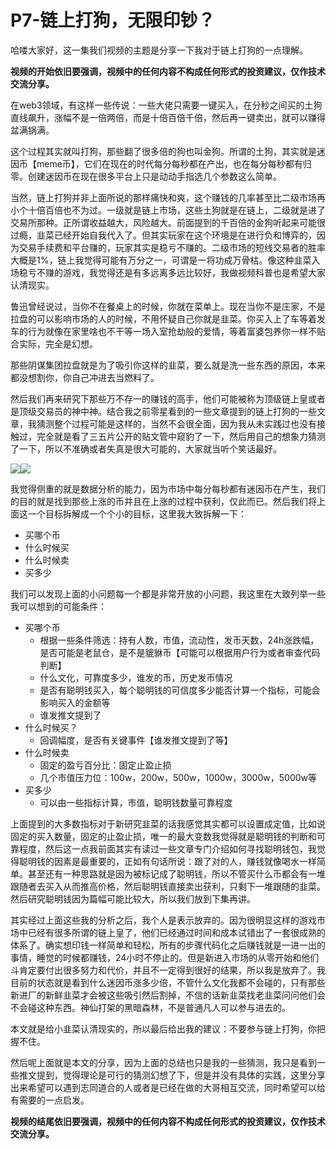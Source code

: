 # P7-链上打狗，无限印钞？
哈喽大家好，这一集我们视频的主题是分享一下我对于链上打狗的一点理解。

**视频的开始依旧要强调，视频中的任何内容不构成任何形式的投资建议，仅作技术交流分享。**

在web3领域，有这样一些传说：一些大佬只需要一键买入，在分秒之间买的土狗直线飙升，涨幅不是一倍两倍，而是十倍百倍千倍，然后再一键卖出，就可以赚得盆满锅满。

这个过程其实就叫打狗，那些翻了很多倍的狗也叫金狗。所谓的土狗，其实就是迷因币【meme币】，它们在现在的时代每分每秒都在产出，也在每分每秒都有归零。创建迷因币在现在很多平台上只是动动手指选几个参数这么简单。

当然，链上打狗并非上面所说的那样痛快和爽，这个赚钱的几率甚至比二级市场再小个十倍百倍也不为过。一级就是链上市场，这些土狗就是在链上，二级就是进了交易所那种。正所谓收益越大，风险越大。前面提到的千百倍的金狗听起来可能很过瘾，韭菜已经开始自我代入了。但其实玩家在这个环境是在进行负和博弈的，因为交易手续费和平台赚的，玩家其实是稳亏不赚的。二级市场的短线交易者的胜率大概是1%，链上我觉得可能有万分之一，可谓是一将功成万骨枯。像这种韭菜入场稳亏不赚的游戏，我觉得还是有多远离多远比较好，我做视频科普也是希望大家认清现实。

鲁迅曾经说过，当你不在餐桌上的时候，你就在菜单上。现在当你不是庄家，不是拉盘的可以影响市场的人的时候，不用怀疑自己你就是韭菜。你买入上了车等着发车的行为就像在家里啥也不干等一场入室抢劫般的爱情，等着富婆包养你一样不贴合实际，完全是幻想。

那些阴谋集团拉盘就是为了吸引你这样的韭菜，要么就是洗一些东西的原因，本来都没想割你，你自己冲进去当燃料了。

然后我们再来研究下那些万不存一的赚钱的高手，他们可能被称为顶级链上皇或者是顶级交易员的神中神。结合我之前零星看到的一些文章提到的链上打狗的一些文章，我猜测整个过程可能是这样的，当然不会很全面，因为我从未实践过也没有接触过，完全就是看了三五片公开的贴文管中窥豹了一下，然后用自己的想象力猜测了一下，所以不准确或者失真是很大可能的，大家就当听个笑话最好。

![](/imgs/web3/beat-dog-1.png)![](/imgs/web3/beat-dog-2.png)

我觉得侧重的就是数据分析的能力，因为市场中每分每秒都有迷因币在产生，我们的目的就是找到那些上涨的币并且在上涨的过程中获利，仅此而已。然后我们将上面这一个目标拆解成一个个小的目标，这里我大致拆解一下：

+ 买哪个币
+ 什么时候买
+ 什么时候卖
+ 买多少

我们可以发现上面的小问题每一个都是非常开放的小问题，我这里在大致列举一些我可以想到的可能条件：

+ 买哪个币
  - 根据一些条件筛选：持有人数，市值，流动性，发币天数，24h涨跌幅，是否可能是老鼠仓，是不是貔貅币【可能可以根据用户行为或者审查代码判断】
  - 什么文化，可靠度多少，谁发的币，历史发币情况
  - 是否有聪明钱买入，每个聪明钱的可信度多少能否计算一个指标，可能会影响买入的金额等
  - 谁发推文提到了
+ 什么时候买？
  - 回调幅度，是否有关键事件【谁发推文提到了等】
+ 什么时候卖
  - 固定的盈亏百分比：固定止盈止损
  - 几个市值压力位：100w，200w，500w，1000w，3000w，5000w等
+ 买多少
  - 可以由一些指标计算，市值，聪明钱数量可靠程度

上面提到的大多数指标对于新研究韭菜的话我感觉其实都可以设置成定值，比如说固定的买入数量，固定的止盈止损，唯一的最大变数我觉得就是聪明钱的判断和可靠程度，然后这一点我前面其实有读过一些文章专门介绍如何寻找聪明钱包，我觉得聪明钱的因素是最重要的，正如有句话所说：跟了对的人，赚钱就像喝水一样简单。甚至还有一种思路就是因为被标记成了聪明钱，所以不管买什么币都会有一堆跟随者去买入从而推高价格，然后聪明钱直接卖出获利，只剩下一堆跟随的韭菜。然后研究聪明钱因为篇幅可能比较大，所以我们放到下集再讲。

其实经过上面这些我的分析之后，我个人是表示放弃的。因为很明显这样的游戏市场中已经有很多所谓的链上皇了，他们已经通过时间和成本试错出了一套很成熟的体系了。确实想印钱一样简单和轻松，所有的步骤代码化之后赚钱就是一进一出的事情，睡觉的时候都赚钱，24小时不停止的。但是新进入市场的从零开始和他们斗肯定要付出很多努力和代价，并且不一定得到很好的结果，所以我是放弃了。我目前的状态就是看到什么迷因币涨多少倍，不管什么文化我都不会碰的，只有那些新进厂的新鲜韭菜才会被这些吸引然后割掉，不信的话新韭菜找老韭菜问问他们会不会碰这种东西。神仙打架的黑暗森林，不是普通凡人可以参与进去的。

本文就是给小韭菜认清现实的，所以最后给出我的建议：不要参与链上打狗，你把握不住。

然后呢上面就是本文的分享，因为上面的总结也只是我的一些猜测，我只是看到一些推文提到，觉得理论是可行的猜测幻想了下，但是并没有具体的实践，这里分享出来希望可以遇到志同道合的人或者是已经在做的大哥相互交流，同时希望可以给有需要的一点启发。

**视频的结尾依旧要强调，视频中的任何内容不构成任何形式的投资建议，仅作技术交流分享。**